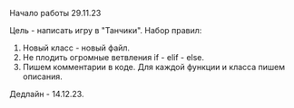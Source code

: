 Начало работы 29.11.23

Цель - написать игру в "Танчики".
Набор правил:
1. Новый класс - новый файл.
2. Не плодить огромные ветвления if - elif - else.
3. Пишем комментарии в коде. Для каждой функции и класса пишем описания.

Дедлайн - 14.12.23.

